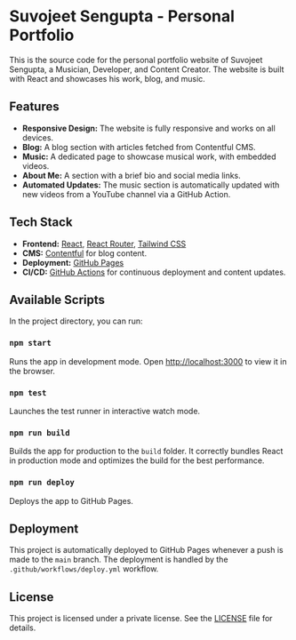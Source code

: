 # Suvojeet Sengupta - Personal Portfolio

This is the source code for the personal portfolio website of Suvojeet Sengupta, a Musician, Developer, and Content Creator. The website is built with React and showcases his work, blog, and music.

## Features

*   **Responsive Design:** The website is fully responsive and works on all devices.
*   **Blog:** A blog section with articles fetched from Contentful CMS.
*   **Music:** A dedicated page to showcase musical work, with embedded videos.
*   **About Me:** A section with a brief bio and social media links.
*   **Automated Updates:** The music section is automatically updated with new videos from a YouTube channel via a GitHub Action.

## Tech Stack

*   **Frontend:** [React](https://reactjs.org/), [React Router](https://reactrouter.com/), [Tailwind CSS](https://tailwindcss.com/)
*   **CMS:** [Contentful](https://www.contentful.com/) for blog content.
*   **Deployment:** [GitHub Pages](https://pages.github.com/)
*   **CI/CD:** [GitHub Actions](https://github.com/features/actions) for continuous deployment and content updates.

## Available Scripts

In the project directory, you can run:

### `npm start`

Runs the app in development mode. Open [http://localhost:3000](http://localhost:3000) to view it in the browser.

### `npm test`

Launches the test runner in interactive watch mode.

### `npm run build`

Builds the app for production to the `build` folder. It correctly bundles React in production mode and optimizes the build for the best performance.

### `npm run deploy`

Deploys the app to GitHub Pages.

## Deployment

This project is automatically deployed to GitHub Pages whenever a push is made to the `main` branch. The deployment is handled by the `.github/workflows/deploy.yml` workflow.

## License

This project is licensed under a private license. See the [LICENSE](LICENSE) file for details.